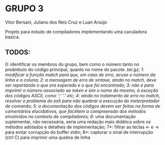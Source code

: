 # GRUPO 3
Vitor Bersani, Juliano dos Reis Cruz e Luan Araújo

Projeto para estudo de compiladores implementando uma caculadora basica.

## TODOS:

0: identificar os membros do grupo, bem como o número tanto no preâmbulo do código principal, quanto no nome do pacote *.tar.gz;
1: modificar a função match para que, em caso de erro, acuse o número da linha e a coluna;
2: a mensagem de erro de sintaxe, ainda no match, deve ser reportando o que era esperado e o que foi encontrado;
3: não é para imprimir o número associado ao token e sim o nome do mesmo, à exceção dos códigos ASCII, como ';' '.' etc;
4: ainda no tratamento de erro no match, resolver o problema do exit para não quebrar a execução do ineterpretador de comando;
5: a documentação dos códigos devem ser feitas na forma de comentários elucidativos, que facilitem a compreensão dos métodos envolvidos no contexto de compiladores;
6*: uma documentação suplementar, não necessária, seria uma redação mais didática sobre os métodos adotados e detalhes de implementação;
7*: filtrar as teclas <- e -> para evitar corrupção do buffer stdin;
8*: capturar o sinal de interrupção (ctrl C) para imprimir uma quebra de linha

